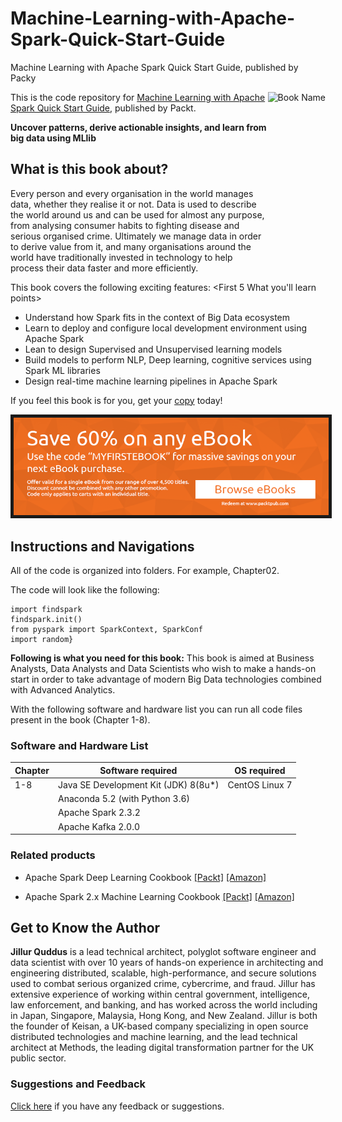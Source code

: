 # Machine-Learning-with-Apache-Spark-Quick-Start-Guide
Machine Learning with Apache Spark Quick Start Guide, published by Packy

<a href="https://www.packtpub.com/big-data-and-business-intelligence/machine-learning-apache-spark-quick-start-guide?utm_source=github&utm_medium=repository&utm_campaign=9781789346565"><img src="https://www.packtpub.com/sites/default/files/9781789346565.png" alt="Book Name" height="256px" align="right"></a>

This is the code repository for [Machine Learning with Apache Spark Quick Start Guide](https://www.packtpub.com/big-data-and-business-intelligence/machine-learning-apache-spark-quick-start-guide?utm_source=github&utm_medium=repository&utm_campaign=9781789346565), published by Packt.

**Uncover patterns, derive actionable insights, and learn from big data using MLlib**

## What is this book about?
Every person and every organisation in the world manages data, whether they realise it or not. Data is used to describe the world around us and can be used for almost any purpose, from analysing consumer habits to fighting disease and serious organised crime. Ultimately we manage data in order to derive value from it, and many organisations around the world have traditionally invested in technology to help process their data faster and more efficiently.

This book covers the following exciting features: <First 5 What you'll learn points>
* Understand how Spark fits in the context of Big Data ecosystem
* Learn to deploy and configure local development environment using Apache Spark
* Lean to design Supervised and Unsupervised learning models
* Build models to perform NLP, Deep learning, cognitive services using Spark ML libraries
* Design real-time machine learning pipelines in Apache Spark

If you feel this book is for you, get your [copy](https://www.amazon.com/dp/10DigitISBN) today!

<a href="https://www.packtpub.com/?utm_source=github&utm_medium=banner&utm_campaign=GitHubBanner"><img src="https://raw.githubusercontent.com/PacktPublishing/GitHub/master/GitHub.png" 
alt="https://www.packtpub.com/" border="5" /></a>


## Instructions and Navigations
All of the code is organized into folders. For example, Chapter02.

The code will look like the following:
```
import findspark
findspark.init()
from pyspark import SparkContext, SparkConf
import random}
```

**Following is what you need for this book:**
This book is aimed at Business Analysts, Data Analysts and Data Scientists who wish to make a hands-on start in order to take advantage of modern Big Data technologies combined with Advanced Analytics.

With the following software and hardware list you can run all code files present in the book (Chapter 1-8).

### Software and Hardware List

| Chapter  | Software required                   | OS required                        |
| -------- | ------------------------------------| -----------------------------------|
| 1-8      | Java SE Development Kit (JDK) 8(8u*)| CentOS Linux 7                     |
|          | Anaconda 5.2 (with Python 3.6)      |                                    |
|          | Apache Spark 2.3.2                  |                                    |
|          | Apache Kafka 2.0.0                  |                                    |


### Related products <Other books you may enjoy>
* Apache Spark Deep Learning Cookbook [[Packt]](https://www.packtpub.com/big-data-and-business-intelligence/apache-spark-deep-learning-cookbook?utm_source=github&utm_medium=repository&utm_campaign=9781788474221) [[Amazon]](https://www.amazon.com/dp/1788474228)

* Apache Spark 2.x Machine Learning Cookbook [[Packt]](https://www.packtpub.com/big-data-and-business-intelligence/apache-spark-machine-learning-cookbook?utm_source=github&utm_medium=repository&utm_campaign=9781783551606) [[Amazon]](https://www.amazon.com/dp/1783551607)

## Get to Know the Author
**Jillur Quddus**
is a lead technical architect, polyglot software engineer and data scientist with over 10 years of hands-on experience in architecting and engineering distributed, scalable, high-performance, and secure solutions used to combat serious organized crime, cybercrime, and fraud. Jillur has extensive experience of working within central government, intelligence, law enforcement, and banking, and has worked across the world including in Japan, Singapore, Malaysia, Hong Kong, and New Zealand. Jillur is both the founder of Keisan, a UK-based company specializing in open source distributed technologies and machine learning, and the lead technical architect at Methods, the leading digital transformation partner for the UK public sector.


### Suggestions and Feedback
[Click here](https://docs.google.com/forms/d/e/1FAIpQLSdy7dATC6QmEL81FIUuymZ0Wy9vH1jHkvpY57OiMeKGqib_Ow/viewform) if you have any feedback or suggestions.
